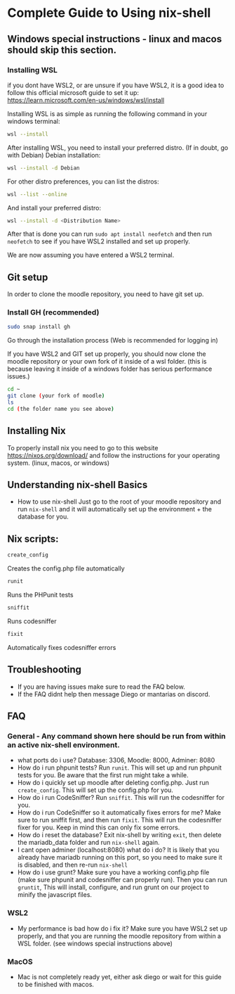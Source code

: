 # Complete Guide to Using nix-shell

## Windows special instructions - linux and macos should skip this section.
### Installing WSL
if you dont have WSL2, or are unsure if you have WSL2, it is a good idea to follow this official microsoft guide to set it up: https://learn.microsoft.com/en-us/windows/wsl/install

Installing WSL is as simple as running the following command in your windows terminal:
```bash
wsl --install
```

After installing WSL, you need to install your preferred distro. (If in doubt, go with Debian)
Debian installation:
```bash
wsl --install -d Debian
```

For other distro preferences, you can list the distros:
```bash
wsl --list --online
```

And install your preferred distro:
```bash
wsl --install -d <Distribution Name>
```

After that is done you can run `sudo apt install neofetch` and then run `neofetch` to see if you have WSL2 installed and set up properly.

We are now assuming you have entered a WSL2 terminal.

## Git setup
In order to clone the moodle repository, you need to have git set up.

### Install GH (recommended)
```bash
sudo snap install gh
```

Go through the installation process (Web is recommended for logging in)

If you have WSL2 and GIT set up properly, you should now clone the moodle repository or your own fork of it inside of a wsl folder. (this is because leaving it inside of a windows folder has serious performance issues.)

```bash
cd ~
git clone (your fork of moodle)
ls 
cd (the folder name you see above)
```

## Installing Nix
To properly install nix you need to go to this website https://nixos.org/download/ and follow the instructions for your operating system. (linux, macos, or windows)


## Understanding nix-shell Basics
- How to use nix-shell
Just go to the root of your moodle repository and run `nix-shell` and it will automatically set up the environment + the database for you.


## Nix scripts:
```bash
create_config
```
Creates the config.php file automatically

```bash
runit
```
Runs the PHPunit tests

```bash
sniffit
```
Runs codesniffer

```bash
fixit
```
Automatically fixes codesniffer errors

## Troubleshooting
- If you are having issues make sure to read the FAQ below.
- If the FAQ didnt help then message Diego or mantarias on discord.


## FAQ
### General - Any command shown here should be run from within an active nix-shell environment.
- what ports do i use? Database: 3306, Moodle: 8000, Adminer: 8080
- How do i run phpunit tests? Run `runit`. This will set up and run phpunit tests for you. Be aware that the first run might take a while.
- How do i quickly set up moodle after deleting config.php. Just run `create_config`. This will set up the config.php for you.
- How do i run CodeSniffer? Run `sniffit`. This will run the codesniffer for you.
- How do i run CodeSniffer so it automatically fixes errors for me? Make sure to run sniffit first, and then run `fixit`. This will run the codesniffer fixer for you. Keep in mind this can only fix some errors.
- How do i reset the database? Exit nix-shell by writing `exit`, then delete the mariadb_data folder and run `nix-shell` again.
- I cant open adminer (localhost:8080) what do i do? It is likely that you already have mariadb running on this port, so you need to make sure it is disabled, and then re-run `nix-shell`
- How do i use grunt? Make sure you have a working config.php file (make sure phpunit and codesniffer can properly run). Then you can run `gruntit`, This will install, configure, and run grunt on our project to minify the javascript files.
### WSL2
- My performance is bad how do i fix it? Make sure you have WSL2 set up properly, and that you are running the moodle repository from within a WSL folder. (see windows special instructions above)

### MacOS
- Mac is not completely ready yet, either ask diego or wait for this guide to be finished with macos.

